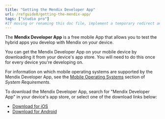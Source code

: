 ```yaml
---
title: "Getting the Mendix Developer App"
url: /refguide8/getting-the-mendix-app/
tags: ["studio pro"]
#If moving or renaming this doc file, implement a temporary redirect and let the respective team know they should update the URL in the product. See Mapping to Products for more details.
---
```


The **Mendix Developer App** is a free mobile App that allows you to test the hybrid apps you develop with Mendix on your device.

You can get the Mendix Developer App on your mobile device by downloading it from your device's app store. You will need to do this once for every device you're developing on.

For information on which mobile operating systems are supported by the Mendix Developer App, see the [Mobile Operating Systems](/refguide8/system-requirements/#mobileos) section of *System Requirements*.

To download the Mendix Developer App, search for "Mendix Developer App" in your device's app store, or select one of the download links below:

* [Download for iOS](https://apps.apple.com/app/mendix-developer-app/id922423316)
* [Download for Android](https://play.google.com/store/apps/details?id=com.mendix.MendixDeveloperApp)

